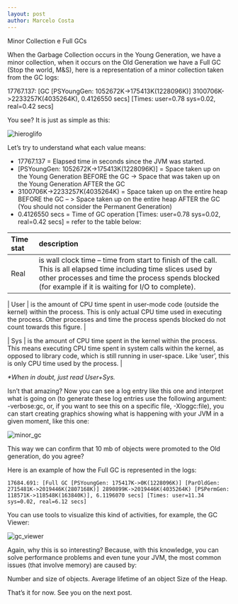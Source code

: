 ```yaml
---
layout: post
author: Marcelo Costa
---
```

Minor Collection e Full GCs

When the Garbage Collection occurs in the Young Generation, we have a minor collection, when it occurs on the Old Generation we have a Full GC (Stop the world, M&S), here is a representation of a minor collection taken from the GC logs:
 
17767.137: [GC [PSYoungGen: 1052672K->175413K(1228096K)] 3100706K->2233257K(4035264K), 0.4126550 secs] [Times: user=0.78 sys=0.02, real=0.42 secs]
 
You see? It is just as simple as this:

![hieroglifo](https://themarcelor.github.com/blog/assets/img/hieroglifo.jpg)

Let’s try to understand what each value means:

- 17767.137 = Elapsed time in seconds since the JVM was started.
- [PSYoungGen: 1052672K->175413K(1228096K)] = Space taken up on the Young Generation BEFORE the GC -> Space that was taken up on the Young Generation AFTER the GC
- 3100706K->2233257K(4035264K) = Space taken up on the entire heap BEFORE the GC – > Space taken up on the entire heap AFTER the GC (You should not consider the Permanent Generation)
- 0.4126550 secs = Time of GC operation
[Times: user=0.78 sys=0.02, real=0.42 secs] = refer to the table below: 

| Time stat | description |
| :--- | :--- |
| Real	| is wall clock time – time from start to finish of the call. This is all elapsed time including time slices used by other processes and time the process spends blocked (for example if it is waiting for I/O to complete).                               |

| User	| is the amount of CPU time spent in user-mode code (outside the kernel) within the process. This is only actual CPU time used in executing the process. Other processes and time the process spends blocked do not count towards this figure.              |

| Sys	| is the amount of CPU time spent in the kernel within the process. This means executing CPU time spent in system calls within the kernel, as opposed to library code, which is still running in user-space. Like ‘user’, this is only CPU time used by the process.         |


_*When in doubt, just read User+Sys._

Isn’t that amazing? Now you can see a log entry like this one and interpret what is going on (to generate these log entries use the following argument: -verbose:gc, or, if you want to see this on a specific file, -Xloggc:file), you can start creating graphics showing what is happening with your JVM in a given moment, like this one:

![minor_gc](https://themarcelor.github.com/blog/assets/img/minor_gc.jpg)

This way we can confirm that 10 mb of objects were promoted to the Old generation, do you agree?

Here is an example of how the Full GC is represented in the logs:

``` 
17684.691: [Full GC [PSYoungGen: 175417K->0K(1228096K)] [ParOldGen: 2715481K->2019446K(2807168K)] 2890899K->2019446K(4035264K) [PSPermGen: 118571K->118548K(163840K)], 6.1196070 secs] [Times: user=11.34 sys=0.02, real=6.12 secs]
```

You can use tools to visualize this kind of activities, for example, the GC Viewer:

![gc_viewer](https://themarcelor.github.com/blog/assets/img/gc_viewer.jpg)

Again, why this is so interesting? Because, with this knowledge, you can solve performance problems and even tune your JVM, the most common issues (that involve memory) are caused by:

Number and size of objects.
Average lifetime of an object
Size of the Heap.
 

That’s it for now. See you on the next post.

